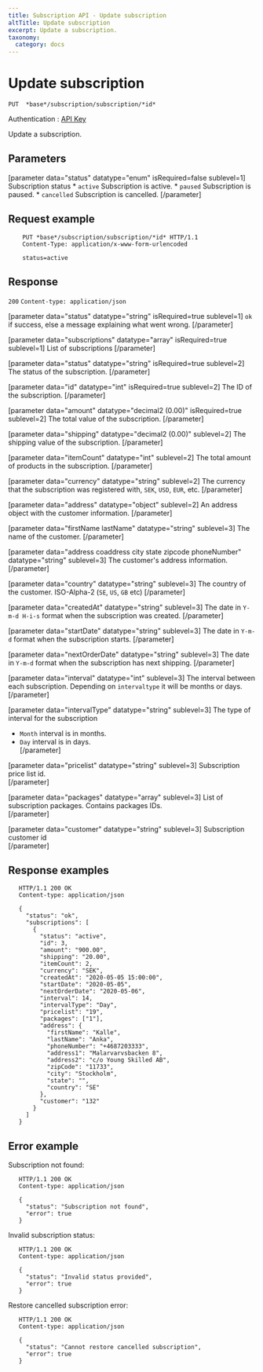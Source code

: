 ```yaml
---
title: Subscription API - Update subscription
altTitle: Update subscription
excerpt: Update a subscription.
taxonomy:
  category: docs
---
```


# Update subscription

```text
PUT  *base*/subscription/subscription/*id*
```
Authentication : [API Key](/api-references/api-intro#authentication)

Update a subscription.

## Parameters

[parameter data="status" datatype="enum" isRequired=false sublevel=1]
Subscription status
       * ``active`` Subscription is active.
       * ``paused`` Subscription is paused.
       * ``cancelled`` Subscription is cancelled.
[/parameter]

## Request example

```http
    PUT *base*/subscription/subscription/*id* HTTP/1.1
    Content-Type: application/x-www-form-urlencoded
    
    status=active
```

## Response

`200` `Content-type: application/json`

[parameter data="status" datatype="string" isRequired=true sublevel=1]
``ok`` if success, else a message explaining what went wrong.
[/parameter]

[parameter data="subscriptions" datatype="array" isRequired=true sublevel=1]
List of subscriptions
[/parameter]

[parameter data="status" datatype="string" isRequired=true sublevel=2]
The status of the subscription.
[/parameter]

[parameter data="id" datatype="int" isRequired=true sublevel=2]
The ID of the subscription.
[/parameter]

[parameter data="amount" datatype="decimal2 (0.00)" isRequired=true sublevel=2]
The total value of the subscription.
[/parameter]

[parameter data="shipping" datatype="decimal2 (0.00)" sublevel=2]
The shipping value of the subscription.
[/parameter]

[parameter data="itemCount" datatype="int" sublevel=2]
The total amount of products in the subscription.
[/parameter]

[parameter data="currency" datatype="string" sublevel=2]
The currency that the subscription was registered with, ``SEK``, ``USD``, ``EUR``, etc.
[/parameter]

[parameter data="address" datatype="object" sublevel=2]
An address object with the customer information.
[/parameter]

[parameter data="firstName lastName" datatype="string" sublevel=3]
The name of the customer.
[/parameter]

[parameter data="address coaddress city state zipcode phoneNumber" datatype="string" sublevel=3]
The customer's address information.
[/parameter]

[parameter data="country" datatype="string" sublevel=3]
The country of the customer. ISO-Alpha-2 (``SE``, ``US``, ``GB`` etc)
[/parameter]

[parameter data="createdAt" datatype="string" sublevel=3]
The date in ``Y-m-d H-i-s`` format when the subscription was created.
[/parameter]

[parameter data="startDate" datatype="string" sublevel=3]
The date in ``Y-m-d`` format when the subscription starts.
[/parameter]

[parameter data="nextOrderDate" datatype="string" sublevel=3]
The date in ``Y-m-d`` format when the subscription has next shipping.
[/parameter]

[parameter data="interval" datatype="int" sublevel=3]
The interval between each subscription. Depending on `intervaltype` it will be months or days.
[/parameter]

[parameter data="intervalType" datatype="string" sublevel=3]
The type of interval for the subscription
* ``Month`` interval is in months.
* ``Day`` interval is in days.        
[/parameter]

[parameter data="pricelist" datatype="string" sublevel=3]
Subscription price list id.      
[/parameter]

[parameter data="packages" datatype="array" sublevel=3]
List of subscription packages. Contains packages IDs.   
[/parameter]

[parameter data="customer" datatype="string" sublevel=3]
Subscription customer id   
[/parameter]

## Response examples

```http
   HTTP/1.1 200 OK
   Content-type: application/json

   {
     "status": "ok",
     "subscriptions": [
       {
         "status": "active",
         "id": 3,
         "amount": "900.00",
         "shipping": "20.00",
         "itemCount": 2,
         "currency": "SEK",
         "createdAt": "2020-05-05 15:00:00",
         "startDate": "2020-05-05",
         "nextOrderDate": "2020-05-06",
         "interval": 14,
         "intervalType": "Day",
         "pricelist": "19",
         "packages": ["1"],
         "address": {
           "firstName": "Kalle",
           "lastName": "Anka",
           "phoneNumber": "+4687203333",
           "address1": "Malarvarvsbacken 8",
           "address2": "c/o Young Skilled AB",
           "zipCode": "11733",
           "city": "Stockholm",
           "state": "",
           "country": "SE"
         },
         "customer": "132"
       }
     ]  
   }
```

## Error example

Subscription not found:

```http
   HTTP/1.1 200 OK
   Content-type: application/json

   {
     "status": "Subscription not found",
     "error": true
   }
```

Invalid subscription status:

```http
   HTTP/1.1 200 OK
   Content-type: application/json

   {
     "status": "Invalid status provided",
     "error": true
   }
```

Restore cancelled subscription error:

```http
   HTTP/1.1 200 OK
   Content-type: application/json

   {
     "status": "Cannot restore cancelled subscription",
     "error": true
   }
```